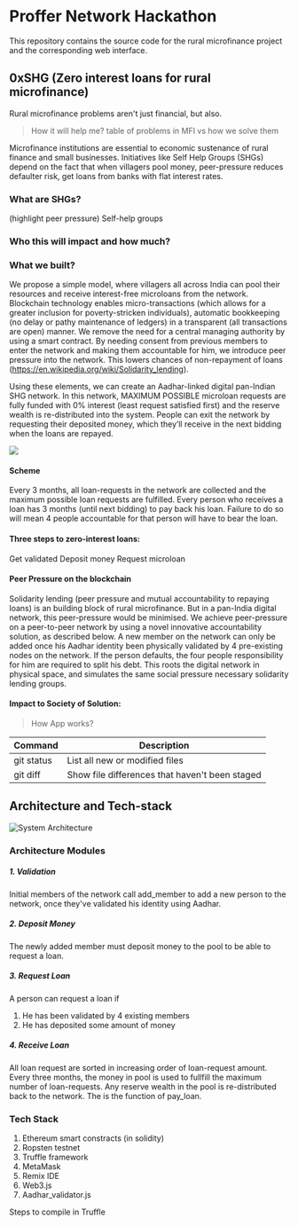 # Proffer Network Hackathon
This repository contains the source code for the rural microfinance project and the corresponding web interface.
## 0xSHG (Zero interest loans for rural microfinance)

Rural microfinance problems aren't just financial, but also.


> How it will help me?
table of problems in MFI vs how we solve them

Microfinance institutions are essential to economic sustenance of rural finance and small businesses. Initiatives like Self Help Groups (SHGs) depend on the fact that when villagers pool money, peer-pressure reduces defaulter risk, get loans from banks with flat interest rates.

### What are SHGs?
(highlight peer pressure)
Self-help groups 

### Who this will impact and how much?


### What we built?
We propose a simple model, where villagers all across India can pool their resources and receive interest-free microloans from the network. Blockchain technology enables micro-transactions (which allows for a greater inclusion for poverty-stricken individuals), automatic bookkeeping (no delay or pathy maintenance of ledgers) in a transparent (all transactions are open) manner. We remove the need for a central managing authority by using a smart contract. By needing consent from previous members to enter the network and making them accountable for him, we introduce peer pressure into the network. This lowers chances of non-repayment of loans (https://en.wikipedia.org/wiki/Solidarity_lending).

Using these elements, we can create an Aadhar-linked digital pan-Indian SHG network. In this network, MAXIMUM POSSIBLE microloan requests are fully funded with 0% interest (least request satisfied first) and the reserve wealth is re-distributed into the system. People can exit the network by requesting their deposited money, which they’ll receive in the next bidding when the loans are repayed.

<img src="https://raw.githubusercontent.com/jangidkrishna/0-loan_dapp/master/gui.png">

#### Scheme
Every 3 months, all loan-requests in the network are collected and the maximum possible loan requests are fulfilled.
Every person who receives a loan has 3 months (until next bidding) to pay back his loan. Failure to do so will mean 4 people accountable for that person will have to bear the loan.

#### Three steps to zero-interest loans:
Get validated
Deposit money
Request microloan

#### Peer Pressure on the blockchain
Solidarity lending (peer pressure and mutual accountability to repaying loans) is an building block of rural microfinance. But in a pan-India digital network, this peer-pressure would be minimised. We achieve peer-pressure on a peer-to-peer network by using a novel innovative accountability solution, as described below.
A new member on the network can only be added once his Aadhar identity been physically validated by 4 pre-existing nodes on the network. If the person defaults, the four people responsibility for him are required to split his debt. This roots the digital network in physical space, and simulates the same social pressure necessary solidarity lending groups.


#### Impact to Society of Solution:


> How App works?

| Command | Description |
| --- | --- |
| git status | List all new or modified files |
| git diff | Show file differences that haven't been staged |                                                                           



## Architecture and Tech-stack

![System Architecture](https://raw.githubusercontent.com/jangidkrishna/0xSHG/master/architecture.jpg)


### Architecture Modules
##### 1. Validation
Initial members of the network call add_member to add a new person to the network, once they've validated his identity using Aadhar.
##### 2. Deposit Money
The newly added member must deposit money to the pool to be able to request a loan.
##### 3. Request Loan
A person can request a loan if 
  1. He has been validated by 4 existing members
  2. He has deposited some amount of money
##### 4. Receive Loan
All loan request are sorted in increasing order of loan-request amount. Every three months, the money in pool is used to fullfill the maximum number of loan-requests. Any reserve wealth in the pool is re-distributed back to the network. The is the function of pay_loan.

### Tech Stack
1. Ethereum smart constracts (in solidity)
2. Ropsten testnet  
3. Truffle framework
4. MetaMask
5. Remix IDE
6. Web3.js
7. Aadhar_validator.js



Steps to compile in Truffle



